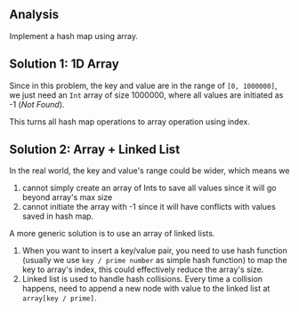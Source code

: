 ## Analysis

Implement a hash map using array.

## Solution 1: 1D Array

Since in this problem, the key and value are in the range of `[0, 1000000]`, we just need an `Int` array of size 1000000, where all values are initiated as -1 (*Not Found*).

This turns all hash map operations to array operation using index.

## Solution 2: Array + Linked List

In the real world, the key and value's range could be wider, which means we

1. cannot simply create an array of Ints to save all values since it will go beyond array's max size
2. cannot initiate the array with -1 since it will have conflicts with values saved in hash map.

A more generic solution is to use an array of linked lists.

1. When you want to insert a key/value pair, you need to use hash function (usually we use `key / prime number` as simple hash function) to map the key to array's index, this could effectively reduce the array's size.
2. Linked list is used to handle hash collisions. Every time a collision happens, need to append a new node with value to the linked list at `array[key / prime]`.
